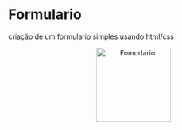 # Formulario
criação de um formulario simples usando html/css

<div align="center">
  <img aling="center" height="150" alt="Fomurlario"src="https://github.com/MarcosPrintes001/Formulario/blob/main/Capturar.PNG"/>
</div>
